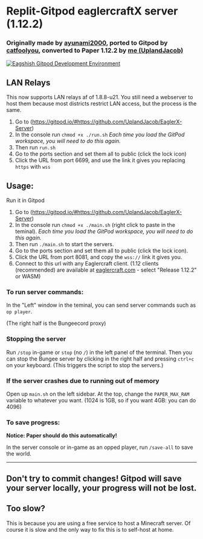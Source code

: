# Replit-Gitpod eaglercraftX server (1.12.2)

### Originally made by [ayunami2000](https://github.com/ayunami2000), ported to Gitpod by [catfoolyou](https://github.com/catfoolyou), converted to Paper 1.12.2 by [me (UplandJacob)](https://github.com/UplandJacob)
<a target="_blank" href="https://gitpod.io/#https://github.com/UplandJacob/EaglerX-Server">
        <img src="https://img.shields.io/badge/Deploy_with-Gitpod-orange" alt="Eagshish Gitpod Development Environment" />
    </a>

## LAN Relays
This now supports LAN relays af of 1.8.8-u21. You still need a webserver to host them because most districts restrict LAN access, but the process is the same.
1) Go to (https://gitpod.io/#https://github.com/UplandJacob/EaglerX-Server)
2) In the console run `chmod +x ./run.sh` *Each time you load the GitPod workspace, you will need to do this again.*
3) Then run `run.sh`
4) Go to the ports section and set them all to public (click the lock icon)
5) Click the URL from port 6699, and use the link it gives you replacing `https` with `wss`

## Usage:
Run it in Gitpod
1) Go to (https://gitpod.io/#https://github.com/UplandJacob/EaglerX-Server)
2) In the console run `chmod +x ./main.sh` (right click to paste in the teminal). *Each time you load the GitPod workspace, you will need to do this again.*
3) Then run `./main.sh` to start the servers.
4) Go to the ports section and set them all to public (click the lock icon).
5) Click the URL from port 8081, and copy the `wss://` link it gives you.
6) Connect to this url with any Eaglercraft client. (1.12 clients (recommended) are available at [eaglercraft.com](https://eaglercraft.com) - select "Release 1.12.2" or WASM)

### To run server commands:
In the "Left" window in the teminal, you can send server commands such as `op player`.

(The right half is the Bungeecord proxy)

### Stopping the server

Run `/stop` in-game or `stop` (no `/`) in the left panel of the terminal. Then you can stop the Bungee server by clicking in the right half and pressing `ctrl+c` on your keyboard. (This triggers the script to stop the servers.)

### If the server crashes due to running out of memory

Open up `main.sh` on the left sidebar. At the top, change the `PAPER_MAX_RAM` variable to whatever you want. (1024 is 1GB, so if you want 4GB: you can do 4096)

### To save progress:
**Notice: Paper should do this automatically!** 

In the server console or in-game as an opped player, run `/save-all` to save the world.

----

## Don't try to commit changes! Gitpod will save your server locally, your progress will not be lost.

## Too slow?
This is because you are using a free service to host a Minecraft server. Of course it is slow and the only way to fix this is to self-host at home.
